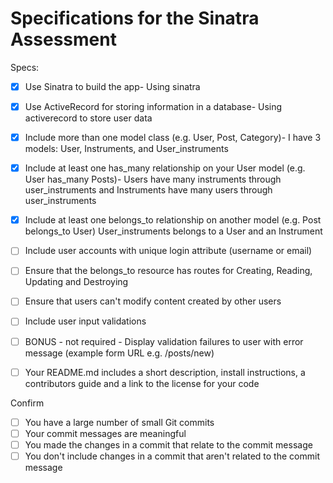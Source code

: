 # Specifications for the Sinatra Assessment

Specs:
- [x] Use Sinatra to build the app- 
        Using sinatra
- [x] Use ActiveRecord for storing information in a database- 
        Using activerecord to store user data
- [x] Include more than one model class (e.g. User, Post, Category)- 
        I have 3 models: User, Instruments, and User_instruments
- [x] Include at least one has_many relationship on your User model (e.g. User has_many Posts)- 
        Users have many instruments through user_instruments and Instruments have many users through user_instruments
- [x] Include at least one belongs_to relationship on another model (e.g. Post belongs_to User) 
        User_instruments belongs to a User and an Instrument
- [ ] Include user accounts with unique login attribute (username or email)

- [ ] Ensure that the belongs_to resource has routes for Creating, Reading, Updating and Destroying

- [ ] Ensure that users can't modify content created by other users

- [ ] Include user input validations

- [ ] BONUS - not required - Display validation failures to user with error message (example form URL e.g. /posts/new)

- [ ] Your README.md includes a short description, install instructions, a contributors guide and a link to the license for your code

      
Confirm
- [ ] You have a large number of small Git commits
- [ ] Your commit messages are meaningful
- [ ] You made the changes in a commit that relate to the commit message
- [ ] You don't include changes in a commit that aren't related to the commit message